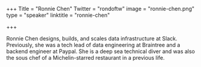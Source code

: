 +++
Title = "Ronnie Chen"
Twitter = "rondoftw"
image = "ronnie-chen.png"
type = "speaker"
linktitle = "ronnie-chen"

+++

Ronnie Chen designs, builds, and scales data infrastructure at Slack. Previously, she was a tech lead of data engineering at Braintree and a backend engineer at Paypal. She is a deep sea technical diver and was also the sous chef of a Michelin-starred restaurant in a previous life.
